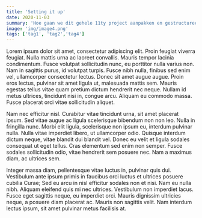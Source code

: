 ```yaml
---
title: 'Setting it up'
date: 2020-11-03
summary: 'Hoe gaan we dit gehele 11ty project aanpakken en gestructureerd maken?'
image: 'img/image4.png'
tags: ['tag1', 'tag2','tag4']
---
```


Lorem ipsum dolor sit amet, consectetur adipiscing elit. Proin feugiat viverra feugiat. Nulla mattis urna ac laoreet convallis. Mauris tempor lacinia condimentum. Fusce volutpat sollicitudin nunc, eu porttitor nulla varius non. Nam in sagittis purus, id volutpat turpis. Fusce nibh nulla, finibus sed enim vel, ullamcorper consectetur lectus. Donec sit amet augue augue. Proin eros lectus, pulvinar sit amet ligula ut, malesuada mattis sem. Mauris egestas tellus vitae quam pretium dictum hendrerit nec neque. Nullam id metus ultrices, tincidunt nisi in, congue arcu. Aliquam eu commodo massa. Fusce placerat orci vitae sollicitudin aliquet.

Nam nec efficitur nisl. Curabitur vitae tincidunt urna, sit amet placerat ipsum. Sed vitae augue ac ligula scelerisque bibendum non non leo. Nulla in fringilla nunc. Morbi elit ligula, scelerisque non ipsum eu, interdum pulvinar nulla. Nulla vitae imperdiet libero, ut ullamcorper odio. Quisque interdum dictum neque, vitae blandit dui blandit vel. Donec eu velit et ligula sodales consequat ut eget tellus. Cras elementum sed enim non semper. Fusce sodales sollicitudin odio, vitae hendrerit sem posuere nec. Nam a maximus diam, ac ultrices sem.

Integer massa diam, pellentesque vitae luctus in, pulvinar quis dui. Vestibulum ante ipsum primis in faucibus orci luctus et ultrices posuere cubilia Curae; Sed eu arcu in nisl efficitur sodales non et nisi. Nam eu nulla nibh. Aliquam eleifend quis mi nec ultrices. Vestibulum non imperdiet lacus. Fusce eget sagittis neque, eu imperdiet orci. Mauris dignissim ultricies neque, a posuere diam placerat ac. Mauris non sagittis velit. Nam interdum lectus ipsum, sit amet pulvinar metus facilisis at.
